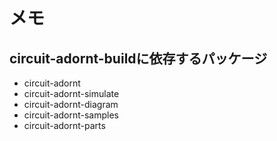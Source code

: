 メモ
====

circuit-adornt-buildに依存するパッケージ
-----------------------------------------

* circuit-adornt
* circuit-adornt-simulate
* circuit-adornt-diagram
* circuit-adornt-samples
* circuit-adornt-parts
